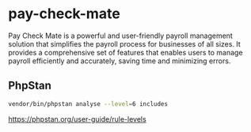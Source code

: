 # pay-check-mate
Pay Check Mate is a powerful and user-friendly payroll management solution that simplifies the payroll process for businesses of all sizes. It provides a comprehensive set of features that enables users to manage payroll efficiently and accurately, saving time and minimizing errors.

## PhpStan
```bash
vendor/bin/phpstan analyse --level=6 includes
```

https://phpstan.org/user-guide/rule-levels